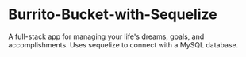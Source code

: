 # Burrito-Bucket-with-Sequelize
A full-stack app for managing your life's dreams, goals, and accomplishments. Uses sequelize to connect with a MySQL database.
